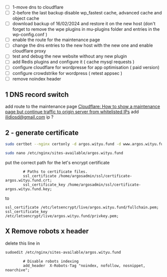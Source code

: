 - [ ] 1-move dns to cloudflare
- [ ] 2-before the last backup disable wp_fastest cache, advanced cache and object cache
- [ ] download backup of 16/02/2024 and restore it on the new host (don't forget to remove the wpe plugins in mu-plugins folder and entries in the wp-config.conf )
- [ ] enable the route for the maintenance page
- [ ] change the dns entries to the new host with the new one and enable cloudflare proxy
- [ ] test and debug the new website without any new plugin
- [ ] add Redis plugins and configure it ( cache mysql requests )
- [ ] configure cloudflare for wordpresse for app optimisation ( paid version)
- [ ] configure crowdstrike for wordpress ( retest appsec )
- [ ] remove noindex header
## 1  DNS record switch
add route to the maintenance page
[Cloudflare: How to show a maintenance page but continue traffic to origin server from whitelisted IPs](https://www.infiniroot.com/blog/1226/cloudflare-how-to-show-maintenance-page-ip-exception-whitelist)
add ilidiosd@gmail.com ip ?

## 2 - generate certificate
```bash 
sudo certbot --nginx certonly -d argos.wityu.fund -d www.argos.wityu.fund
```

```bash
sudo nano /etc/nginx/sites-available/argos.wityu.fund
```

put the correct path for the let's encrypt certificate 

```
        # Paths to certificate files.
        ssl_certificate /home/argosadmin/ssl/certificate-argos.wityu.fund.crt;
        ssl_certificate_key /home/argosadmin/ssl/certificate-argos.wityu.fund.key;
```

to 
```
ssl_certificate /etc/letsencrypt/live/argos.wityu.fund/fullchain.pem; ssl_certificate_key /etc/letsencrypt/live/argos.wityu.fund/privkey.pem;
```



## X Remove robots x header 

delete this line in 
```bash 
sudoedit /etc/nginx/sites-available/argos.wityu.fund
```

```
        # Disable robots indexing
        add_header  X-Robots-Tag "noindex, nofollow, nosnippet, noarchive";
```